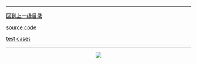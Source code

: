 ----------
[回到上一级目录](https://zhaochenyou.github.io/Way-to-Algorithm/Chapter-4/)

[source code](https://github.com/zhaochenyou/Way-to-Algorithm/blob/master/Chapter-4/LinearDP/src/BidirectionalIncreasingDecreasingSubsequence.hpp)

[test cases](https://github.com/zhaochenyou/Way-to-Algorithm/blob/master/Chapter-4/LinearDP/src/BidirectionalIncreasingDecreasingSubsequence.cpp)

----------
<p align="center"><img src="https://github.com/zhaochenyou/Way-to-Algorithm/raw/master/Chapter-4/LinearDP/res/BidirectionalIncreasingDecreasingSubsequence.png" /></p>
